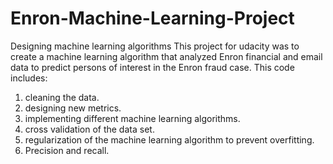 # Enron-Machine-Learning-Project
Designing machine learning algorithms
This project for udacity was to create a machine learning algorithm that analyzed Enron financial and email data to predict persons of interest in the Enron fraud case.
This code includes:

1. cleaning the data.
2. designing new metrics.
3. implementing different machine learning algorithms.
4. cross validation of the data set.
5. regularization of the machine learning algorithm to prevent overfitting.
6. Precision and recall.

